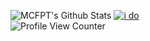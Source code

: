 ![MCFPT's Github Stats](https://github-readme-stats.vercel.app/api?username=MCFPT&count_private=true&show_icons=true&theme=radical)
[![i do](https://github-readme-stats.vercel.app/api/top-langs/?username=MCFPT&layout=compact&theme=radical)](https://github.com/anuraghazra/github-readme-stats)
<br>
![Profile View Counter](https://komarev.com/ghpvc/?username=MCFPT)
